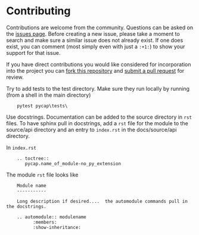 Contributing
============

Contributions are welcome from the community. Questions can be asked on the
[issues page][1]. Before creating a new issue, please take a moment to search
and make sure a similar issue does not already exist. If one does exist, you
can comment (most simply even with just a `:+1:`) to show your support for that
issue.

If you have direct contributions you would like considered for incorporation
into the project you can [fork this repository][2] and
[submit a pull request][3] for review. 

[1]: https://github.com/DOI-USGS/pycap-dss
[2]: https://help.github.com/articles/fork-a-repo/
[3]: https://help.github.com/articles/about-pull-requests/


Try to add tests to the test directory.  Make sure they
run locally by running (from a shell in the main directory)

~~~
    pytest pycap\tests\
~~~


Use docstrings.  Documentation can be added to the
source directory in `rst` files.  To have sphinx
pull in docstrings, add a `rst` file for the
module to the source/api directory 
and an entry to `index.rst` in 
the docs/source/api directory.

In `index.rst`

~~~
    .. toctree::
       pycap.name_of_module-no_py_extension
~~~


The module `rst` file looks like

~~~
    Module name
    -----------

    Long description if desired....  the automodule commands pull in the docstrings.

    .. automodule:: modulename
          :members:
          :show-inheritance:
~~~

